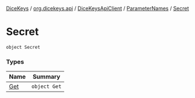 [DiceKeys](../../../../index.md) / [org.dicekeys.api](../../../index.md) / [DiceKeysApiClient](../../index.md) / [ParameterNames](../index.md) / [Secret](./index.md)

# Secret

`object Secret`

### Types

| Name | Summary |
|---|---|
| [Get](-get/index.md) | `object Get` |
